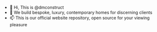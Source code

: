 - 👋 Hi, This is @dmconstruct
- 👀 We build bespoke, luxury, contemporary homes for discerning clients
- 📫 This is our official website repository, open source for your viewing pleasure

